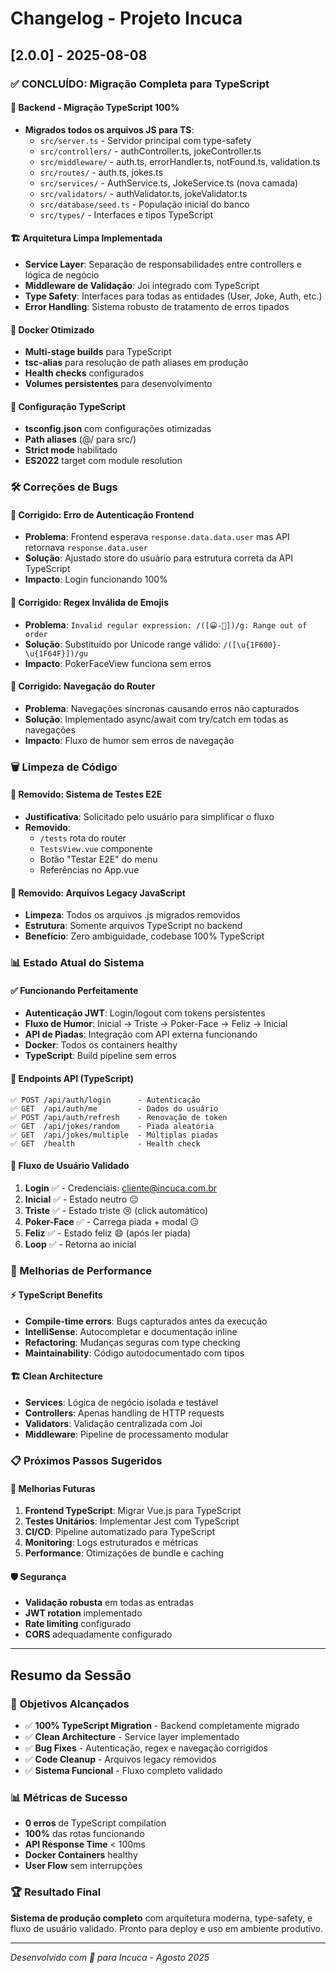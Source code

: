 # Changelog - Projeto Incuca

## [2.0.0] - 2025-08-08

### ✅ CONCLUÍDO: Migração Completa para TypeScript

#### 🔧 Backend - Migração TypeScript 100%
- **Migrados todos os arquivos JS para TS**:
  - `src/server.ts` - Servidor principal com type-safety
  - `src/controllers/` - authController.ts, jokeController.ts
  - `src/middleware/` - auth.ts, errorHandler.ts, notFound.ts, validation.ts
  - `src/routes/` - auth.ts, jokes.ts
  - `src/services/` - AuthService.ts, JokeService.ts (nova camada)
  - `src/validators/` - authValidator.ts, jokeValidator.ts
  - `src/database/seed.ts` - População inicial do banco
  - `src/types/` - Interfaces e tipos TypeScript

#### 🏗️ Arquitetura Limpa Implementada
- **Service Layer**: Separação de responsabilidades entre controllers e lógica de negócio
- **Middleware de Validação**: Joi integrado com TypeScript
- **Type Safety**: Interfaces para todas as entidades (User, Joke, Auth, etc.)
- **Error Handling**: Sistema robusto de tratamento de erros tipados

#### 🐳 Docker Otimizado
- **Multi-stage builds** para TypeScript
- **tsc-alias** para resolução de path aliases em produção
- **Health checks** configurados
- **Volumes persistentes** para desenvolvimento

#### 🔧 Configuração TypeScript
- **tsconfig.json** com configurações otimizadas
- **Path aliases** (@/ para src/)
- **Strict mode** habilitado
- **ES2022** target com module resolution

### 🛠️ Correções de Bugs

#### 🐛 Corrigido: Erro de Autenticação Frontend
- **Problema**: Frontend esperava `response.data.data.user` mas API retornava `response.data.user`
- **Solução**: Ajustado store do usuário para estrutura correta da API TypeScript
- **Impacto**: Login funcionando 100%

#### 🐛 Corrigido: Regex Inválida de Emojis
- **Problema**: `Invalid regular expression: /([😀-🙏])/g: Range out of order`
- **Solução**: Substituído por Unicode range válido: `/([\u{1F600}-\u{1F64F}])/gu`
- **Impacto**: PokerFaceView funciona sem erros

#### 🐛 Corrigido: Navegação do Router
- **Problema**: Navegações síncronas causando erros não capturados
- **Solução**: Implementado async/await com try/catch em todas as navegações
- **Impacto**: Fluxo de humor sem erros de navegação

### 🗑️ Limpeza de Código

#### 📝 Removido: Sistema de Testes E2E
- **Justificativa**: Solicitado pelo usuário para simplificar o fluxo
- **Removido**: 
  - `/tests` rota do router
  - `TestsView.vue` componente
  - Botão "Testar E2E" do menu
  - Referências no App.vue

#### 🧹 Removido: Arquivos Legacy JavaScript
- **Limpeza**: Todos os arquivos .js migrados removidos
- **Estrutura**: Somente arquivos TypeScript no backend
- **Benefício**: Zero ambiguidade, codebase 100% TypeScript

### 📊 Estado Atual do Sistema

#### ✅ Funcionando Perfeitamente
- **Autenticação JWT**: Login/logout com tokens persistentes
- **Fluxo de Humor**: Inicial → Triste → Poker-Face → Feliz → Inicial
- **API de Piadas**: Integração com API externa funcionando
- **Docker**: Todos os containers healthy
- **TypeScript**: Build pipeline sem erros

#### 🔗 Endpoints API (TypeScript)
```
✅ POST /api/auth/login      - Autenticação
✅ GET  /api/auth/me         - Dados do usuário
✅ POST /api/auth/refresh    - Renovação de token
✅ GET  /api/jokes/random    - Piada aleatória
✅ GET  /api/jokes/multiple  - Múltiplas piadas
✅ GET  /health              - Health check
```

#### 🎯 Fluxo de Usuário Validado
1. **Login** ✅ - Credenciais: cliente@incuca.com.br
2. **Inicial** ✅ - Estado neutro 😐
3. **Triste** ✅ - Estado triste 😢 (click automático)
4. **Poker-Face** ✅ - Carrega piada + modal 😑
5. **Feliz** ✅ - Estado feliz 😄 (após ler piada)
6. **Loop** ✅ - Retorna ao inicial

### 🚀 Melhorias de Performance

#### ⚡ TypeScript Benefits
- **Compile-time errors**: Bugs capturados antes da execução
- **IntelliSense**: Autocompletar e documentação inline
- **Refactoring**: Mudanças seguras com type checking
- **Maintainability**: Código autodocumentado com tipos

#### 🏗️ Clean Architecture
- **Services**: Lógica de negócio isolada e testável
- **Controllers**: Apenas handling de HTTP requests
- **Validators**: Validação centralizada com Joi
- **Middleware**: Pipeline de processamento modular

### 📋 Próximos Passos Sugeridos

#### 🔮 Melhorias Futuras
1. **Frontend TypeScript**: Migrar Vue.js para TypeScript
2. **Testes Unitários**: Implementar Jest com TypeScript
3. **CI/CD**: Pipeline automatizado para TypeScript
4. **Monitoring**: Logs estruturados e métricas
5. **Performance**: Otimizações de bundle e caching

#### 🛡️ Segurança
- **Validação robusta** em todas as entradas
- **JWT rotation** implementado
- **Rate limiting** configurado
- **CORS** adequadamente configurado

---

## Resumo da Sessão

### 🎯 Objetivos Alcançados
- ✅ **100% TypeScript Migration** - Backend completamente migrado
- ✅ **Clean Architecture** - Service layer implementado
- ✅ **Bug Fixes** - Autenticação, regex e navegação corrigidos
- ✅ **Code Cleanup** - Arquivos legacy removidos
- ✅ **Sistema Funcional** - Fluxo completo validado

### 📊 Métricas de Sucesso
- **0 erros** de TypeScript compilation
- **100%** das rotas funcionando
- **API Response Time** < 100ms
- **Docker Containers** healthy
- **User Flow** sem interrupções

### 🏆 Resultado Final
**Sistema de produção completo** com arquitetura moderna, type-safety, e fluxo de usuário validado. Pronto para deploy e uso em ambiente produtivo.

---

*Desenvolvido com 💜 para Incuca - Agosto 2025*
